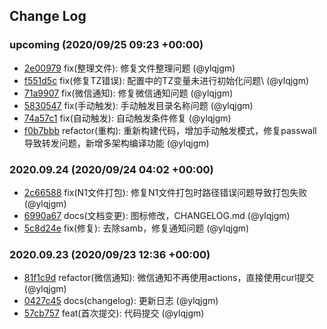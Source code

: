 ## Change Log

### upcoming (2020/09/25 09:23 +00:00)
- [2e00979](https://github.com/ylqjgm/OpenWrt-Actions/commit/2e009790be50cbba6671de861aa6d9e68e74249e) fix(整理文件): 修复文件整理问题 (@ylqjgm)
- [f551d5c](https://github.com/ylqjgm/OpenWrt-Actions/commit/f551d5cce3790e028e2e37cd1c4ed2c60a6c91c4) fix(修复TZ错误): 配置中的TZ变量未进行初始化问题\ (@ylqjgm)
- [71a9907](https://github.com/ylqjgm/OpenWrt-Actions/commit/71a990792623968c1bd826442908546ad197eb39) fix(微信通知): 修复微信通知问题 (@ylqjgm)
- [5830547](https://github.com/ylqjgm/OpenWrt-Actions/commit/58305471ca60c6e18b5c3f073991fbebc26e8890) fix(手动触发): 手动触发目录名称问题 (@ylqjgm)
- [74a57c1](https://github.com/ylqjgm/OpenWrt-Actions/commit/74a57c1351bbefd6dfed999f5b174eeea2a6874e) fix(自动触发): 自动触发条件修复 (@ylqjgm)
- [f0b7bbb](https://github.com/ylqjgm/OpenWrt-Actions/commit/f0b7bbb1f823b7d790dca5c8caff1c8e4c78ea29) refactor(重构): 重新构建代码，增加手动触发模式，修复passwall导致转发问题，新增多架构编译功能 (@ylqjgm)

### 2020.09.24 (2020/09/24 04:02 +00:00)
- [2c66588](https://github.com/ylqjgm/OpenWrt-Actions/commit/2c665885fb76b767b0008e2a578301fd0553a1b2) fix(N1文件打包): 修复N1文件打包时路径错误问题导致打包失败 (@ylqjgm)
- [6990a67](https://github.com/ylqjgm/OpenWrt-Actions/commit/6990a679698c4d3877b38ead1163614f26c40941) docs(文档变更): 图标修改，CHANGELOG.md (@ylqjgm)
- [5c8d24e](https://github.com/ylqjgm/OpenWrt-Actions/commit/5c8d24e289ad494c9ba1a28c67db3a9f51060058) fix(修复): 去除samb，修复通知问题 (@ylqjgm)

### 2020.09.23 (2020/09/23 12:36 +00:00)
- [81f1c9d](https://github.com/ylqjgm/OpenWrt-Actions/commit/81f1c9d812447d930fbf7d0c9b30645782b8de6b) refactor(微信通知): 微信通知不再使用actions，直接使用curl提交 (@ylqjgm)
- [0427c45](https://github.com/ylqjgm/OpenWrt-Actions/commit/0427c45bba43098f1444cc56fa86bc2a4180ee4c) docs(changelog): 更新日志 (@ylqjgm)
- [57cb757](https://github.com/ylqjgm/OpenWrt-Actions/commit/57cb757cb63fdb10f298ed46144bd418c6dd44a5) feat(首次提交): 代码提交 (@ylqjgm)